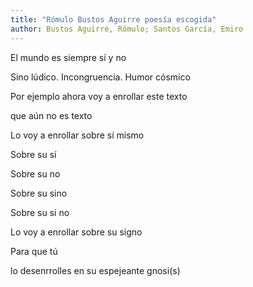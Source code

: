 ```yaml
---
title: "Rómulo Bustos Aguirre poesía escogida"
author: Bustos Aguirre, Rómulo; Santos García, Emiro
---
```

<div data-schema-version="8"><p>El mundo es siempre sí y no</p> <p>Sino lúdico. Incongruencia. Humor cósmico</p> <p> Por ejemplo ahora voy a enrollar este texto</p> <p>que aún no es texto</p> <p>Lo voy a enrollar sobre sí mismo</p> <p>Sobre su sí</p> <p>Sobre su no </p> <p>Sobre su sino</p> <p>Sobre su si no</p> <p>Lo voy a enrollar sobre su signo</p> <p>Para que tú</p> <p>lo desenrrolles en su espejeante gnosi(s)</p> </div>